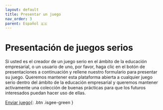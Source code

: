 ```yaml
---
layout: default
title: Presentar un juego
nav_order: 3
parent: Español 🇪🇸
---
```


# Presentación de juegos serios  

Si usted es el creador de un juego serio en el ámbito de la educación empresarial, o un usuario de uno, por favor, haga clic en el botón de presentaciones a continuación y rellene nuestro formulario para presentar su juego. Queremos mantener esta plataforma abierta a cualquier juego serio dentro del ámbito de la educación empresarial y queremos mantener activamente una colección de buenas prácticas para que los futuros interesados puedan hacer uso de ellas. 

[Enviar juego](https://forms.gle/CjfNMB691vKURmv4A){: .btn .isgee-green }
